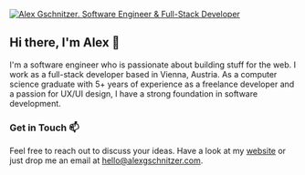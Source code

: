 [![Alex Gschnitzer. Software Engineer & Full-Stack Developer](http://alexgschnitzer.com/github-banner.png)](https://alexgschnitzer.com)

## Hi there, I'm Alex 👋
I'm a software engineer who is passionate about building stuff for the web. I work as a full-stack developer based in Vienna, Austria. As a computer science graduate with 5+ years of experience as a freelance developer and a passion for UX/UI design, I have a strong foundation in software development.

### Get in Touch 📫

Feel free to reach out to discuss your ideas. Have a look at my [website](https://alexgschnitzer.com) or just drop me an email at [hello@alexgschnitzer.com](mailto:hello@alexgschnitzer.com).
